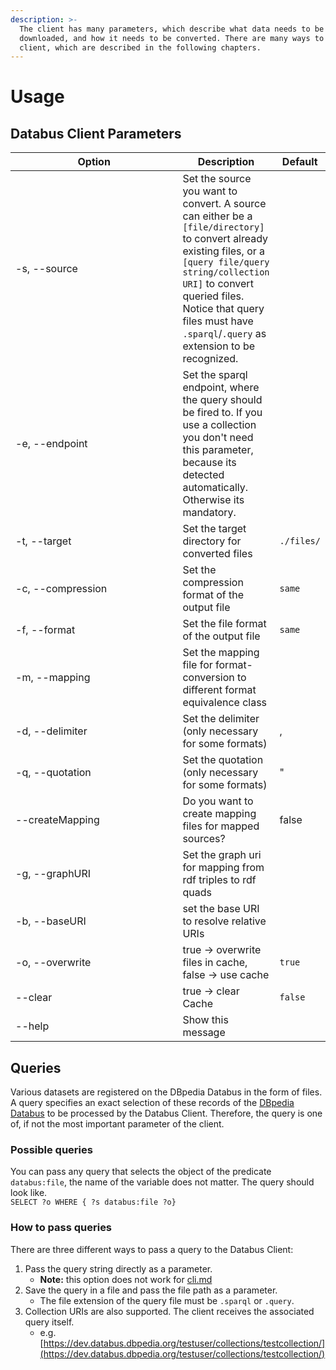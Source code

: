 ```yaml
---
description: >-
  The client has many parameters, which describe what data needs to be
  downloaded, and how it needs to be converted. There are many ways to use the
  client, which are described in the following chapters.
---
```


# Usage

## Databus Client Parameters

<table><thead><tr><th width="322.3333333333333">Option</th><th>Description</th><th>Default</th></tr></thead><tbody><tr><td>-s, --source</td><td>Set the source you want to convert. A source can either be a <code>[file/directory]</code> to convert already existing files, or a <code>[query file/query string/collection URI]</code> to convert queried files. Notice that query files must have <code>.sparql</code>/<code>.query</code> as extension to be recognized.</td><td></td></tr><tr><td>-e, --endpoint</td><td>Set the sparql endpoint, where the query should be fired to. If you use a collection you don't need this parameter, because its detected automatically. Otherwise its mandatory.</td><td></td></tr><tr><td>-t, --target</td><td>Set the target directory for converted files</td><td><code>./files/</code></td></tr><tr><td>-c, --compression</td><td>Set the compression format of the output file</td><td><code>same</code></td></tr><tr><td>-f, --format</td><td>Set the file format of the output file</td><td><code>same</code></td></tr><tr><td>-m, --mapping</td><td>Set the mapping file for format-conversion to different format equivalence class</td><td></td></tr><tr><td>-d, --delimiter</td><td>Set the delimiter (only necessary for some formats)</td><td>,</td></tr><tr><td>-q, --quotation</td><td>Set the quotation (only necessary for some formats)</td><td>"</td></tr><tr><td>--createMapping</td><td>Do you want to create mapping files for mapped sources?</td><td>false</td></tr><tr><td>-g, --graphURI</td><td>Set the graph uri for mapping from rdf triples to rdf quads</td><td></td></tr><tr><td>-b, --baseURI</td><td>set the base URI to resolve relative URIs</td><td></td></tr><tr><td>-o, --overwrite</td><td>true -> overwrite files in cache, false -> use cache</td><td><code>true</code></td></tr><tr><td>--clear</td><td>true -> clear Cache</td><td><code>false</code></td></tr><tr><td>--help</td><td>Show this message</td><td></td></tr></tbody></table>

## Queries

Various datasets are registered on the DBpedia Databus in the form of files. A query specifies an exact selection of these records of the [DBpedia Databus](https://databus.dbpedia.org/) to be processed by the Databus Client. Therefore, the query is one of, if not the most important parameter of the client.

### Possible queries

You can pass any query that selects the object of the predicate `databus:file`, the name of the variable does not matter. The query should look like.\
`SELECT ?o WHERE { ?s databus:file ?o}`

### How to pass queries

There are three different ways to pass a query to the Databus Client:

1. Pass the query string directly as a parameter.
   * **Note:** this option does not work for [cli.md](cli.md "mention")
2. Save the query in a file and pass the file path as a parameter.
   * The file extension of the query file must be `.sparql` or `.query`.
3. Collection URIs are also supported. The client receives the associated query itself.
   * e.g. [https://dev.databus.dbpedia.org/testuser/collections/testcollection/](https://dev.databus.dbpedia.org/testuser/collections/testcollection/)
